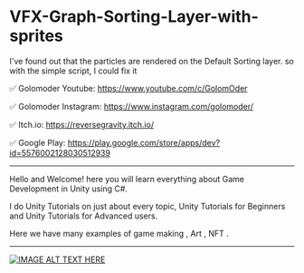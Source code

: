 # VFX-Graph-Sorting-Layer-with-sprites
I've found out that the particles are rendered on the Default Sorting layer. so with the simple script, I could fix it


✅ Golomoder Youtube: https://www.youtube.com/c/GolomOder

✅ Golomoder Instagram: https://www.instagram.com/golomoder/

✅ Itch.io: https://reversegravity.itch.io/

✅ Google Play: https://play.google.com/store/apps/dev?id=5576002128030512939

--------------------------------------------------------------------
Hello and Welcome!
here you will learn everything about Game Development in Unity using C#.

I do Unity Tutorials on just about every topic, Unity Tutorials for Beginners and Unity Tutorials for Advanced users.

Here we have many examples of game making , Art , NFT .

--------------------------------------------------------------------

[![IMAGE ALT TEXT HERE](http://img.youtube.com/vi/FWUp6PUJ11E/0.jpg)](http://www.youtube.com/watch?v=FWUp6PUJ11E)

